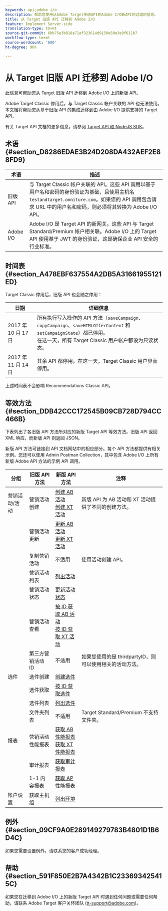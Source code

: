 ```yaml
---
keywords: api;adobe i/o
description: 帮助您使用从Adobe Target传统API到Adobe I/O新API的过渡的信息。
title: 从 Target 旧版 API 迁移到 Adobe I/O
feature: Implement Server-side
translation-type: tm+mt
source-git-commit: 6bb75e3b818a71af323614d9150e50e3e9f611b7
workflow-type: tm+mt
source-wordcount: '600'
ht-degree: 90%

---
```



# 从 Target 旧版 API 迁移到 Adobe I/O

此信息可帮助您从 Target 旧版 API 迁移到 Adobe I/O 上的新版 API。

Adobe Target Classic 停用后，与 Target Classic 帐户关联的 API 也无法使用。本文档将帮助您从基于旧版 API 的集成迁移到由 Adobe I/O 提供支持的 Target API。

有关 Target API 文档的更多信息，请参阅 [Target API 和 NodeJS SDK](/help/c-implementing-target/c-api-and-sdk-overview/api-and-sdk-overview.md#concept_5718EC1FF2ED4436935D0BCCD7AA29A6)。

## 术语 {#section_D8286EDAE3B24D208DA432AEF2E88FD9}

| 术语 | 描述 |
|--- |--- |
| 旧版 API | 与 Target Classic 帐户关联的 API。这些 API 调用以基于用户名和密码的身份验证为基础，且使用主机名 `testandtarget.omniture.com`。如果您的 API 调用包含请求 URL 中的用户名和密码，则必须将其转换为 Adobe I/O API。 |
| Adobe I/O | Adobe I/O 是 Target API 的新网关。这些 API 与 Target Standard/Premium 帐户相关联。Adobe I/O 上的 Target API 使用基于 JWT 的身份验证，这是确保企业 API 安全的行业标准。 |

## 时间表 {#section_A478EBF637554A2DB5A31661955121ED}

Target Classic 停用后，旧版 API 也会随之停用：

| 日期 | 详细信息 |
|--- |--- |
| 2017 年 10 月 17 日 | 所有执行写入操作的 API 方法（`saveCampaign`、`copyCampaign`、`saveHTMLOfferContent` 和 `setCampaignState`）都已停用。<br>在这一天，所有 Target Classic 用户帐户都设为只读状态。 |
| 2017 年 11 月 14 日 | 其余 API 都停用。在这一天，Target Classic 用户界面停用。 |

上述时间表不会影响 Recommendations Classic API。

## 等效方法  {#section_DDB42CCC172545B09CB728D794CC466B}

下表列出了各旧版 API 方法所对应的新版 Target API 等效方法。旧版 API 返回 XML 响应，而新版 API 则返回 JSON。

新版 API 方法可链接到 API 文档网站中的相应部分。每个 API 方法都提供有相关示例。您还可以使用 Admin Postman Collection，其中包含 Adobe I/O 上所有新版 Adobe API 方法的示例 API 调用。

| 分组 | 旧版 API 方法 | 新版 API 方法 | 注释 |
|--- |--- |--- |--- |
| 营销活动/活动 | 营销活动创建 | [创建 AB 活动](http://developers.adobetarget.com/api/#create-ab-activity)<br>[创建 XT 活动](http://developers.adobetarget.com/api/#create-xt-activity) | 新版 API 为 AB 活动和 XT 活动提供了不同的创建方法。 |
|  | 营销活动更新 | [更新 AB 活动](http://developers.adobetarget.com/api/#update-ab-activity)<br>[更新 XT 活动](http://developers.adobetarget.com/api/#update-xt-activity) |  |
|  | 复制营销活动 | 不适用 | 使用活动创建 API。 |
|  | 营销活动列表 | [列出活动](http://developers.adobetarget.com/api/#list-activities) |  |
|  | 营销活动状态 | [更新活动状态](http://developers.adobetarget.com/api/#update-activity-state) |  |
|  | 营销活动查看 | [按 ID 获取 AB 活动](http://developers.adobetarget.com/api/#get-ab-activity-by-id)<br>[按 ID 获取 XT 活动](http://developers.adobetarget.com/api/#get-xt-activity-by-id) |  |
|  | 第三方营销活动 ID | 不适用 | 如果您使用的是 thirdpartyID，则可以使用相关的活动方法。 |
| 选件 | 选件创建 | [创建选件](http://developers.adobetarget.com/api/#create-offer) |  |
|  | 选件获取 | [按 ID 获取选件](http://developers.adobetarget.com/api/#get-offer-by-id) |  |
|  | 选件列表 | [列出选件](http://developers.adobetarget.com/api/#list-offers) |  |
|  | 文件夹列表 | 不适用 | Target Standard/Premium 不支持文件夹。 |
| 报表 | 营销活动性能报表 | [获取 AB 性能报表](http://developers.adobetarget.com/api/#get-ab-performance-report)<br>[获取 XT 性能报表](http://developers.adobetarget.com/api/#get-xt-performance-report) |  |
|  | 审计报表 | [获取审计报表](http://developers.adobetarget.com/api/#get-audit-report) |  |
|  | 1-1 内容报表 | [获取 AP 性能报表](http://developers.adobetarget.com/api/#get-ap-activity-performance-report) |  |
| 帐户设置 | 获取主机组 | [列出环境](http://developers.adobetarget.com/api/#list-environments) |  |

## 例外 {#section_09CF9A0E289149279783B4801D1B6D4C}

如果您需要设置例外，请联系您的客户成功经理。

## 帮助  {#section_591F850E2B7A4342B1C233693425415C}

如果您在迁移到 Adobe I/O 上的新版 Target API 时遇到任何问题或需要任何帮助，请联系 Adobe Target 客户关怀团队 (tt-support@adobe.com)。

